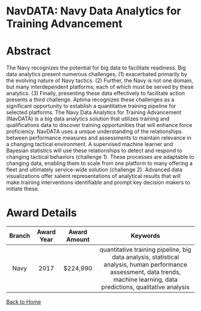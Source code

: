 
NavDATA: Navy Data Analytics for Training Advancement
=====================================================

# Abstract


The Navy recognizes the potential for big data to facilitate readiness. Big data analytics present numerous challenges, (1) exacerbated primarily by the evolving nature of Navy tactics. (2) Further, the Navy is not one domain, but many interdependent platforms; each of which must be served by these analytics. (3) Finally, presenting these data effectively to facilitate action presents a third challenge. Aptima recognizes these challenges as a significant opportunity to establish a quantitative training pipeline for selected platforms. The Navy Data Analytics for Training Advancement (NavDATA) is a big data analytics solution that utilizes training and qualifications data to discover training opportunities that will enhance force proficiency. NavDATA uses a unique understanding of the relationships between performance measures and assessments to maintain relevance in a changing tactical environment. A supervised machine learner and Bayesian statistics will use these relationships to detect and respond to changing tactical behaviors (challenge 1). These processes are adaptable to changing data, enabling them to scale from one platform to many offering a fleet and ultimately service-wide solution (challenge 2). Advanced data visualizations offer salient representations of analytical results that will make training interventions identifiable and prompt key decision makers to initiate these.  

# Award Details

|Branch|Award Year|Award Amount|Keywords|
| :---: | :---: | :---: | :---: |
|Navy|2017|$224,990|quantitative training pipeline, big data analysis, statistical analysis, human performance assessment, data trends, machine learning, data predictions, qualitative analysis|
  
  


[Back to Home](https://github.com/chrischow/dod_sbir_awards#1960)